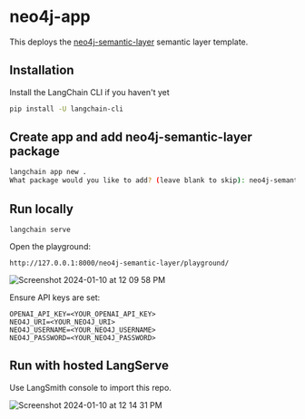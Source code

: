 # neo4j-app

This deploys the [neo4j-semantic-layer](https://github.com/langchain-ai/langchain/tree/master/templates/neo4j-semantic-layer) semantic layer template.

## Installation

Install the LangChain CLI if you haven't yet

```bash
pip install -U langchain-cli
```

## Create app and add neo4j-semantic-layer package

```bash
langchain app new . 
What package would you like to add? (leave blank to skip): neo4j-semantic-layer  
```

## Run locally
```
langchain serve
```

Open the playground:
```
http://127.0.0.1:8000/neo4j-semantic-layer/playground/
```

![Screenshot 2024-01-10 at 12 09 58 PM](https://github.com/langchain-ai/neo4j-semantic-layer/assets/122662504/74fefcc3-dded-49f7-8d85-949899de3ba0)

Ensure API keys are set:

```
OPENAI_API_KEY=<YOUR_OPENAI_API_KEY>
NEO4J_URI=<YOUR_NEO4J_URI>
NEO4J_USERNAME=<YOUR_NEO4J_USERNAME>
NEO4J_PASSWORD=<YOUR_NEO4J_PASSWORD>
```

## Run with hosted LangServe

Use LangSmith console to import this repo.

![Screenshot 2024-01-10 at 12 14 31 PM](https://github.com/langchain-ai/neo4j-semantic-layer/assets/122662504/16b4ac2a-6e83-45d5-b764-28d9294123b1)
